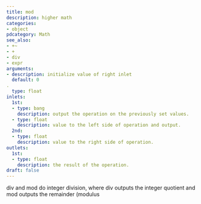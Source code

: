 ```yaml
---
title: mod
description: higher math
categories:
- object
pdcategory: Math
see_also:
- +~
- +
- div
- expr
arguments:
- description: initialize value of right inlet 
  default: 0
.
  type: float
inlets:
  1st:
  - type: bang
    description: output the operation on the previously set values.
  - type: float
    description: value to the left side of operation and output.
  2nd:
  - type: float
    description: value to the right side of operation.
outlets:
  1st:
  - type: float
    description: the result of the operation.
draft: false
---
```

div and mod do integer division, where div outputs the integer quotient and mod outputs the remainder (modulus